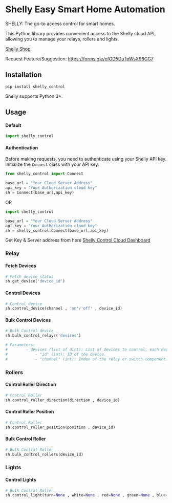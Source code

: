 # Shelly Easy Smart Home Automation


SHELLY: The go-to access control for smart homes.

This Python library provides convenient access to the Shelly cloud API, allowing you to manage your relays, rollers and lights.


[Shelly Shop](https://www.shelly.com/en/products/shop)<br>

Request Feature/Suggestion: https://forms.gle/efGD5DuTpWsX96GG7

[//]: # ([![Downloads]&#40;https://static.pepy.tech/badge/kisi&#41;]&#40;https://pepy.tech/project/kisi&#41;)
## Installation
```console
pip install shelly_control
```
Shelly supports Python 3+.

## Usage
#### Default
```python
import shelly_control
```

#### Authentication

Before making requests, you need to authenticate using your Shelly API key. Initialize the `Connect` class with your API key:

```python
from shelly_control import Connect

base_url = "Your Cloud Server Address"
api_key = "Your Authorization cloud key"
sh = Connect(base_url,api_key)
```
OR
```python
import shelly_control 

base_url = "Your Cloud Server Address"
api_key = "Your Authorization cloud key"
sh = shelly_control.Connect(base_url,api_key)
```
Get Key & Server address from here [Shelly Control Cloud Dashboard](https://control.shelly.cloud/#/settings/user)

### Relay
#### Fetch Devices
```python
# Fetch device status
sh.get_device('device_id')

```

#### Control Devices
```python
# Control device
sh.control_device(channel , 'on'/'off' , device_id)

```
#### Bulk Control Devices
```python
# Bulk Control device
sh.bulk_control_relays('devices')

# Parameters:
#        - devices (list of dict): List of devices to control, each device should be a dictionary with keys:
#            - "id" (int): ID of the device.
#            - "channel" (int): Index of the relay or switch component.
```

### Rollers
#### Control Roller Direction
```python
# Control Roller
sh.control_roller_direction(direction , device_id)

```

#### Control Roller Position
```python
# Control Roller
sh.control_roller_position(position , device_id)

```

#### Bulk Control Roller
```python
# Bulk Control Roller
sh.bulk_control_rollers(device_id)

```

### Lights
#### Control Lights
```python
# Bulk Control Roller
sh.control_light(turn=None , white=None , red=None , green=None , blue=None , gain=None , device_id=None)

```